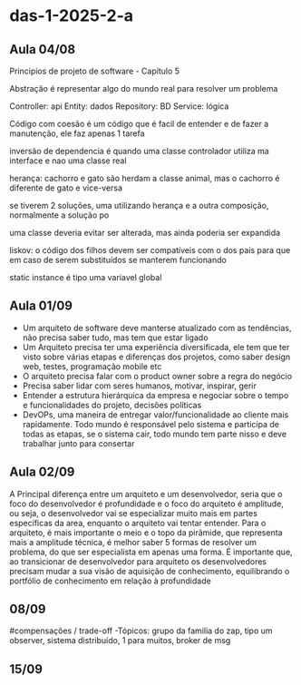 # das-1-2025-2-a

## Aula 04/08

Principios de projeto de software - Capítulo 5

Abstração é representar algo do mundo real para resolver um problema

Controller: api
Entity: dados
Repository: BD
Service: lógica

Código com coesão é um código que é facil de entender e de fazer a manutenção, ele faz apenas 1 tarefa

inversão de dependencia é quando uma classe controlador utiliza ma interface e nao uma classe real

herança: cachorro e gato são herdam a classe animal, mas o cachorro é diferente de gato e vice-versa

se tiverem 2 soluções, uma utilizando herança e a outra composição, normalmente a solução po

uma classe deveria evitar ser alterada, mas ainda poderia ser expandida

liskov: o código dos filhos devem ser compatíveis com o dos pais para que em caso de serem substituídos se manterem funcionando

static instance é tipo uma variavel global

## Aula 01/09
- Um arquiteto de software deve manterse atualizado com as tendências, não precisa saber tudo, mas tem que estar ligado
- Um Arquiteto precisa ter uma experiência diversificada, ele tem que ter visto sobre várias etapas e diferenças dos projetos, como saber design web, testes, programação mobile etc
- O arquiteto precisa falar com o product owner sobre a regra do negócio
- Precisa saber lidar com seres humanos, motivar, inspirar, gerir
- Entender a estrutura hierárquica da empresa e negociar sobre o tempo e funcionalidades do projeto, decisões políticas
- DevOPs, uma maneira de entregar valor/funcionalidade ao cliente mais rapidamente. Todo mundo é responsável pelo sistema e participa de todas as etapas, se o sistema cair, todo mundo tem parte nisso e deve trabalhar junto para consertar

## Aula 02/09
A Principal diferença entre um arquiteto e um desenvolvedor, seria que o foco do desenvolvedor é profundidade e o foco do arquiteto é amplitude, ou seja, o desenvolvedor vai se especializar muito mais em partes específicas da area, enquanto o arquiteto vai tentar entender.
Para o arquiteto, é mais importante o meio e o topo da pirâmide, que representa mais a amplitude técnica, é melhor saber 5 formas de resolver um problema, do que ser especialista em apenas uma forma.
É importante que, ao transicionar de desenvolvedor para arquiteto os desenvolvedores precisam mudar a sua visão de aquisição de conhecimento, equilibrando o portfólio de conhecimento em relação à profundidade

## 08/09
#compensações / trade-off
-Tópicos: grupo da familia do zap, tipo um observer, sistema distribuído, 1 para muitos, broker de msg

## 15/09
